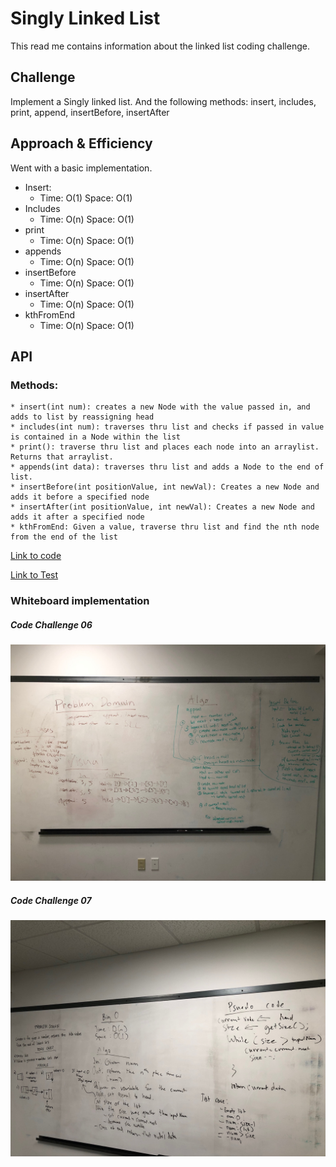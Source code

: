 # Singly Linked List
This read me contains information about the linked list coding challenge.

## Challenge
Implement a Singly linked list. And the following methods: insert, includes, print, append, insertBefore, insertAfter

## Approach & Efficiency
Went with a basic implementation.
 * Insert: 
     * Time: O(1) Space: O(1)
 * Includes
     * Time: O(n) Space: O(1)
 * print
     * Time: O(n) Space: O(1)
 * appends
     * Time: O(n) Space: O(1)
 * insertBefore
     * Time: O(n) Space: O(1)
 * insertAfter
     * Time: O(n) Space: O(1)
 * kthFromEnd
     * Time: O(n) Space: O(1)

## API
  ### Methods:
    * insert(int num): creates a new Node with the value passed in, and adds to list by reassigning head
    * includes(int num): traverses thru list and checks if passed in value is contained in a Node within the list
    * print(): traverse thru list and places each node into an arraylist. Returns that arraylist.
    * appends(int data): traverses thru list and adds a Node to the end of list.
    * insertBefore(int positionValue, int newVal): Creates a new Node and adds it before a specified node
    * insertAfter(int positionValue, int newVal): Creates a new Node and adds it after a specified node
    * kthFromEnd: Given a value, traverse thru list and find the nth node from the end of the list

[Link to code](../src/main/java/challenges/linkedlist/LinkedList.java)

[Link to Test](../src/test/java/challenges/LinkedListTest.java)

### Whiteboard implementation
##### Code Challenge 06
![pic](../assets/whiteboardLink.jpg)

##### Code Challenge 07
![pic2](../assets/whiteboardC7.jpg)


